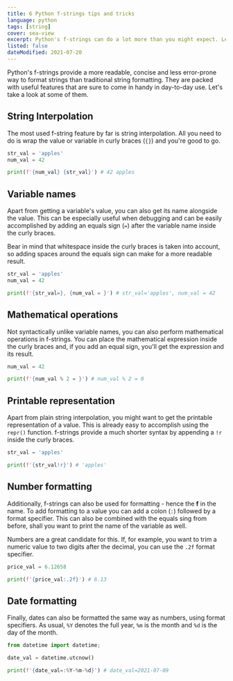 ```yaml
---
title: 6 Python f-strings tips and tricks
language: python
tags: [string]
cover: sea-view
excerpt: Python's f-strings can do a lot more than you might expect. Learn a few useful tips and tricks in this quick guide.
listed: false
dateModified: 2021-07-20
---
```


Python's f-strings provide a more readable, concise and less error-prone way to format strings than traditional string formatting. They are packed with useful features that are sure to come in handy in day-to-day use. Let's take a look at some of them.

## String Interpolation

The most used f-string feature by far is string interpolation. All you need to do is wrap the value or variable in curly braces (`{}`) and you're good to go.

```py
str_val = 'apples'
num_val = 42

print(f'{num_val} {str_val}') # 42 apples
```

## Variable names

Apart from getting a variable's value, you can also get its name alongside the value. This can be especially useful when debugging and can be easily accomplished by adding an equals sign (`=`) after the variable name inside the curly braces.

Bear in mind that whitespace inside the curly braces is taken into account, so adding spaces around the equals sign can make for a more readable result.

```py
str_val = 'apples'
num_val = 42

print(f'{str_val=}, {num_val = }') # str_val='apples', num_val = 42
```

## Mathematical operations

Not syntactically unlike variable names, you can also perform mathematical operations in f-strings. You can place the mathematical expression inside the curly braces and, if you add an equal sign, you'll get the expression and its result.

```py
num_val = 42

print(f'{num_val % 2 = }') # num_val % 2 = 0
```

## Printable representation

Apart from plain string interpolation, you might want to get the printable representation of a value. This is already easy to accomplish using the `repr()` function. f-strings provide a much shorter syntax by appending a `!r` inside the curly braces.

```py
str_val = 'apples'

print(f'{str_val!r}') # 'apples'
```

## Number formatting

Additionally, f-strings can also be used for formatting - hence the **f** in the name. To add formatting to a value you can add a colon (`:`) followed by a format specifier. This can also be combined with the equals sing from before, shall you want to print the name of the variable as well.

Numbers are a great candidate for this. If, for example, you want to trim a numeric value to two digits after the decimal, you can use the `.2f` format specifier.

```py
price_val = 6.12658

print(f'{price_val:.2f}') # 6.13
```

## Date formatting

Finally, dates can also be formatted the same way as numbers, using format specifiers. As usual, `%Y` denotes the full year, `%m` is the month and `%d` is the day of the month.

```py
from datetime import datetime;

date_val = datetime.utcnow()

print(f'{date_val=:%Y-%m-%d}') # date_val=2021-07-09
```
